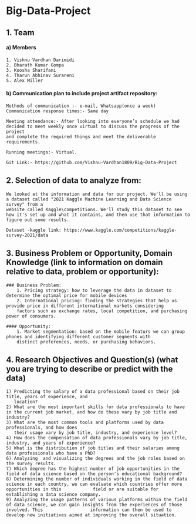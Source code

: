 # Big-Data-Project
## 1. Team
#### a) Members
    1. Vishnu Vardhan Darimidi
    2. Bharath Kumar Gompa
    3. Koosha Sharifani
    4. Tharun Abhinav Suraneni
    5. Alex Miller

#### b) Communication plan to include project artifact repository:
    Methods of communication :- e-mail, Whatsapp(once a week)
    Communication response times:- Same day

    Meeting attendance:- After looking into everyone’s schedule we had decided to meet weekly once virtual to discuss the progress of the project 
    and complete the required things and meet the deliverable requirements.

    Running meetings:- Virtual.
    
    Git Link:- https://github.com/Vishnu-Vardhan1809/Big-Data-Project

## 2. Selection of data to analyze from:
    We looked at the information and data for our project. We'll be using a dataset called "2021 Kaggle Machine Learning and Data Science survey" from a 
    website called Kaggle\competitions. We'll study this dataset to see how it's set up and what it contains, and then use that information to 
    figure out some results.
    
    Dataset -kaggle link: https://www.kaggle.com/competitions/kaggle-survey-2021/data
    
    
## 3. Business Problem or Opportunity, Domain Knowledge (link to information on domain relative to data, problem or opportunity):

    ### Business Problem:
        1. Pricing strategy: how to leverage the data in dataset to determine the optimal price for mobile devices 
        2. International pricing: finding the strategies that help us provide price in different international markets considering
        factors such as exchange rates, local competition, and purchasing power of consumers.
        
    #### Opportunity:
        1. Market segmentation: based on the mobile featurs we can group phones and identifying different customer segments with
        distinct preferences, needs, or purchasing behaviors.

## 4. Research Objectives and Question(s) (what you are trying to describe or predict with the data)
    1) Predicting the salary of a data professional based on their job title, years of experience, and
       location?
    2) What are the most important skills for data professionals to have in the current job market, and how do these vary by job title and industry?
    3) What are the most common tools and platforms used by data professionals, and how does
       their usage vary by job title, industry, and experience level?
    4) How does the compensation of data professionals vary by job title, industry, and years of experience?
    5) What is the distribution of job titles and their salaries among data professionals who have a PhD?
    6) Analyzing  and visualizing the degrees and the job roles based on the survey results.
    7) Which degree has the highest number of job opportunities in the field of data science based on the person's educational background?
    8) Determining the number of individuals working in the field of data science in each country, we can evaluate which countries offer more opportunities in this            field or are suitable for establishing a data science company.
    9) Analyzing the usage patterns of various platforms within the field of data science, we can gain insights from the experiences of those involved. This                  information can then be used to develop new initiatives aimed at improving the overall situation.
    
